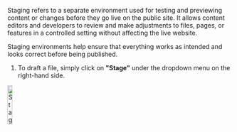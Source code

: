 Staging refers to a separate environment used for testing and previewing content or changes before they go live on the public site. It allows content editors and developers to review and make adjustments to files, pages, or features in a controlled setting without affecting the live website.

Staging environments help ensure that everything works as intended and looks correct before being published.

1. To draft a file, simply click on **"Stage"** under the dropdown menu on the right-hand side.

<p><img src="/static/images/common/stage-menu.jpg" alt="Stage Menu" style="width: 15%;"></p>